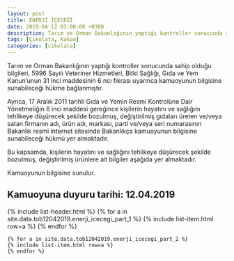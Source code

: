 ```yaml
---
layout: post
title: ENERJİ İÇECEĞİ
date: 2019-04-12 03:00:00 +0300
description: Tarım ve Orman Bakanlığının yaptığı kontroller sonucunda sahip olduğu bilgileri, 5996 Sayılı Veteriner Hizmetleri, Bitki Sağlığı, Gıda ve Yem Kanun’unun 31 inci maddesinin 6 ncı fıkrası uyarınca kamuoyunun bilgisine sunabileceği hükme bağlanmıştır.
tags: [Çikolata, Kakao]
categories: [cikolata]
---
```


Tarım ve Orman Bakanlığının yaptığı kontroller sonucunda sahip olduğu bilgileri, 5996 Sayılı Veteriner Hizmetleri, Bitki Sağlığı, Gıda ve Yem Kanun’unun 31 inci maddesinin 6 ncı fıkrası uyarınca kamuoyunun bilgisine sunabileceği hükme bağlanmıştır.

Ayrıca, 17 Aralık 2011 tarihli Gıda ve Yemin Resmi Kontrolüne Dair Yönetmeliğin 8 inci maddesi gereğince kişilerin hayatını ve sağlığını tehlikeye düşürecek şekilde bozulmuş, değiştirilmiş gıdaları üreten ve/veya satan firmanın adı, ürün adı, markası, parti ve/veya seri numarasının Bakanlık resmi internet sitesinde Bakanlıkça kamuoyunun bilgisine sunabileceği hükmü yer almaktadır.

Bu kapsamda, kişilerin hayatını ve sağlığını tehlikeye düşürecek şekilde bozulmuş, değiştirilmiş ürünlere ait bilgiler aşağıda yer almaktadır.


Kamuoyunun bilgisine sunulur.

<h2>Kamuoyuna duyuru tarihi: <time datetime="12/04/2019">12.04.2019</time></h2>

<div class="container">
    {% include list-header.html %}
    {% for a in site.data.tob12042019.enerji_icecegi_part_1 %}
    {% include list-item.html row=a %}
    {% endfor %}

    {% for a in site.data.tob12042019.enerji_icecegi_part_2 %}
    {% include list-item.html row=a %}
    {% endfor %}

</div>
 